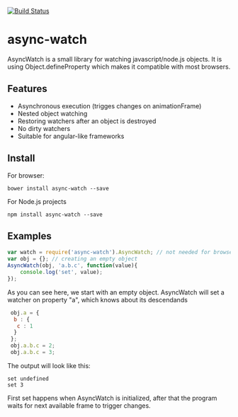 [![Build Status](https://travis-ci.org/wiresjs/async-watch.svg?branch=master)](https://travis-ci.org/wiresjs/async-watch)

# async-watch

AsyncWatch is a small library for watching javascript/node.js objects. It is using Object.defineProperty which makes it compatible with most browsers. 

## Features

 * Asynchronous execution (trigges changes on animationFrame)
 * Nested object watching
 * Restoring watchers after an object is destroyed
 * No dirty watchers
 * Suitable for angular-like frameworks
 
## Install

For browser:

    bower install async-watch --save
    
For Node.js projects
  
    npm install async-watch --save

## Examples

```js
var watch = require('async-watch').AsyncWatch; // not needed for browsers
var obj = {}; // creating an empty object
AsyncWatch(obj, 'a.b.c', function(value){
    console.log('set', value);
});
```
 
 As you can see here, we start with an empty object. AsyncWatch will set a watcher on property "a", which knows about its descendands
 
 ```js
  obj.a = {
   b : {
    c : 1
   }
  };
  obj.a.b.c = 2;
  obj.a.b.c = 3;
 ```
 
 The output will look like this:
 ```
 set undefined
 set 3
 ```
 First set happens when AsyncWatch is initialized, after that the program waits for next available frame to trigger changes.
 
 
